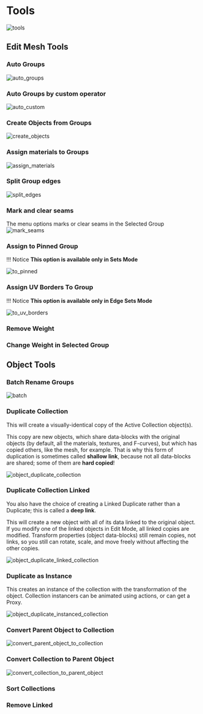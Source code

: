 # Tools
![tools](img/screen/n_panel/tools.png)

## Edit Mesh Tools

### Auto Groups
![auto_groups](img/screen/tools/auto_groups.gif)

### Auto Groups by custom operator
![auto_custom](img/screen/tools/auto_groups_with_custom.gif)

### Create Objects from Groups
![create_objects](img/screen/tools/create_objects.gif)

### Assign materials to Groups
![assign_materials](img/screen/tools/assign_materials.gif)

### Split Group edges
![split_edges](img/screen/tools/split_group_edges.gif)

### Mark and clear seams
The menu options marks or clear seams in the Selected Group
![mark_seams](img/screen/tools/mark_seams.gif)

### Assign to Pinned Group
!!! Notice
    **This option is available only in Sets Mode**

![to_pinned](img/screen/tools/assign_to_pinned.gif)

### Assign UV Borders To Group
!!! Notice
    **This option is available only in Edge Sets Mode**

![to_uv_borders](img/screen/tools/assign_uv_borders.gif)

### Remove Weight
[](#change-weight-in-selected-group)

### Change Weight in Selected Group

## Object Tools

### Batch Rename Groups
![batch](img/screen/tools/batch_rename_groups.gif)

### Duplicate Collection
This will create a visually-identical copy of the Active Collection object(s).

This copy are new objects, which share data-blocks with the original objects (by default, all the materials, textures, and F-curves), but which has copied others, like the mesh, for example. That is why this form of duplication is sometimes called **shallow link**, because not all data-blocks are shared; some of them are **hard copied**!

![object_duplicate_collection](img/screen/tools/object_duplicate_collection.gif)

### Duplicate Collection Linked
You also have the choice of creating a Linked Duplicate rather than a Duplicate; this is called a **deep link**.

This will create a new object with all of its data linked to the original object. If you modify one of the linked objects in Edit Mode, all linked copies are modified. Transform properties (object data-blocks) still remain copies, not links, so you still can rotate, scale, and move freely without affecting the other copies.

![object_duplicate_linked_collection](img/screen/tools/object_duplicate_linked_collection.gif)

### Duplicate as Instance
This creates an instance of the collection with the transformation of the object. Collection instancers can be animated using actions, or can get a Proxy.

![object_duplicate_instanced_collection](img/screen/tools/object_duplicate_instanced_collection.gif)

### Convert Parent Object to Collection
![convert_parent_object_to_collection](img/screen/tools/convert_parent_object_to_collection.gif)

### Convert Collection to Parent Object
![convert_collection_to_parent_object](img/screen/tools/convert_collection_to_parent_object.gif)

### Sort Collections

### Remove Linked
